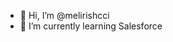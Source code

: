 - 👋 Hi, I’m @melirishcci
- 🌱 I’m currently learning Salesforce

<!---
melirishcci/melirishcci is a ✨ special ✨ repository because its `README.md` (this file) appears on your GitHub profile.
You can click the Preview link to take a look at your changes.
--->
